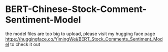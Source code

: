 # BERT-Chinese-Stock-Comment-Sentiment-Model

the model files are too big to upload, please visit my hugging face page https://huggingface.co/YimingWei/BERT_Stock_Comments_Sentiment_Model to check it out
